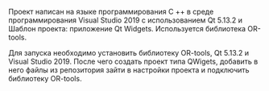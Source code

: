 Проект написан на языке программирования C ++ в среде программирования Visual Studio 2019 с использованием Qt 5.13.2 и  Шаблон проекта: приложение Qt Widgets. Используется библиотека OR-tools.


Для запуска необходимо установить библиотеку OR-tools, Qt 5.13.2 и Visual Studio 2019. После чего создать проект типа QWigets, добавить в него файлы из репозитория зайти в настройки проекта и подключить библиотеку OR-tools.
